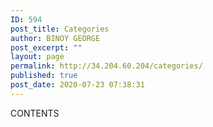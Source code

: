 ```yaml
---
ID: 594
post_title: Categories
author: BINOY GEORGE
post_excerpt: ""
layout: page
permalink: http://34.204.60.204/categories/
published: true
post_date: 2020-07-23 07:38:31
---
```

CONTENTS